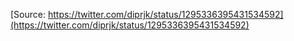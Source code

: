 [Source: https://twitter.com/diprjk/status/1295336395431534592](https://twitter.com/diprjk/status/1295336395431534592)